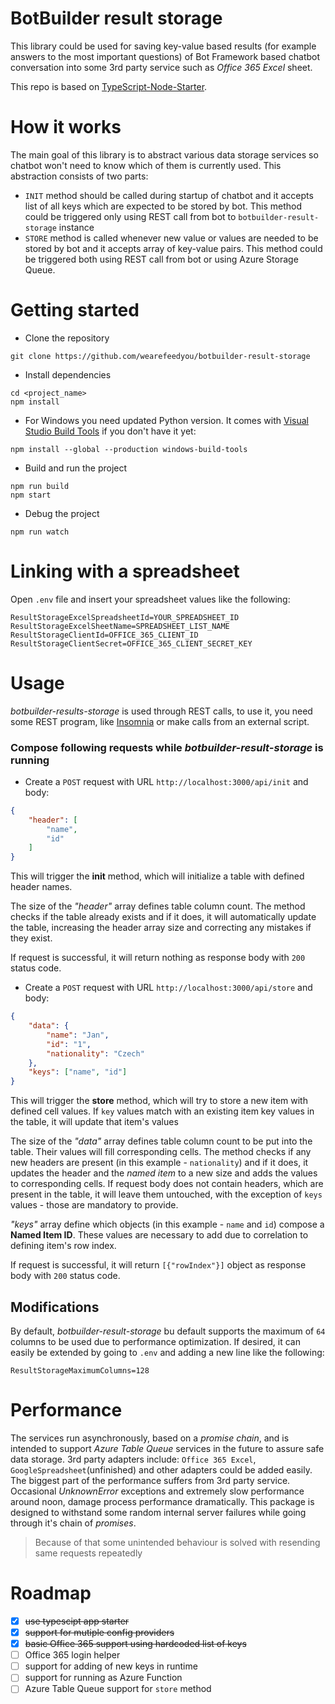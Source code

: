 # BotBuilder result storage

This library could be used for saving key-value based results (for example answers to the most important questions) of Bot Framework based chatbot conversation into some 3rd party service such as *Office 365 Excel* sheet.

This repo is based on [TypeScript-Node-Starter](https://github.com/Microsoft/TypeScript-Node-Starter).

# How it works

The main goal of this library is to abstract various data storage services so chatbot won't need to know which of them is currently used. This abstraction consists of two parts:

- `INIT` method should be called during startup of chatbot and it accepts list of all keys which are expected to be stored by bot. This method could be triggered only using REST call from bot to `botbuilder-result-storage` instance
- `STORE` method is called whenever new value or values are needed to be stored by bot and it accepts array of key-value pairs. This method could be triggered both using REST call from bot or using Azure Storage Queue.

# Getting started

- Clone the repository

```
git clone https://github.com/wearefeedyou/botbuilder-result-storage
```

- Install dependencies

```
cd <project_name>
npm install
```

- For Windows you need updated Python version. It comes with [Visual Studio Build Tools](https://www.npmjs.com/package/windows-build-tools) if you don't have it yet:

```
npm install --global --production windows-build-tools
```

- Build and run the project

```
npm run build
npm start
```

- Debug the project

```
npm run watch
```

# Linking with a spreadsheet

Open `.env` file and insert your spreadsheet values like the following:

```
ResultStorageExcelSpreadsheetId=YOUR_SPREADSHEET_ID
ResultStorageExcelSheetName=SPREADSHEET_LIST_NAME
ResultStorageClientId=OFFICE_365_CLIENT_ID
ResultStorageClientSecret=OFFICE_365_CLIENT_SECRET_KEY
```

# Usage

*botbuilder-results-storage* is used through REST calls, to use it, you need some REST program, like [Insomnia](https://insomnia.rest/) or make calls from an external script.

### Compose following requests while *botbuilder-result-storage* is running

- Create a `POST` request with URL `http://localhost:3000/api/init` and body:

```JSON
{
	"header": [
		"name",
		"id"
	]
}
```

This will trigger the **init** method, which will initialize a table with defined header names. 

The size of the *"header"* array defines table column count. The method checks if the table already exists and if it does, it will automatically update the table, increasing the header array size and correcting any mistakes if they exist.

If request is successful, it will return nothing as response body with `200` status code.

- Create a `POST` request with URL `http://localhost:3000/api/store` and body:

```JSON
{
	"data": {
		"name": "Jan",
		"id": "1",
		"nationality": "Czech"
	},
	"keys": ["name", "id"]
}
```

This will trigger the **store** method, which will try to store a new item with defined cell values. If `key` values match with an existing item key values in the table, it will update that item's values

The size of the *"data"* array defines table column count to be put into the table. Their values will fill corresponding cells. The method checks if any new headers are present (in this example - `nationality`) and if it does, it updates the header and the *named item* to a new size and adds the values to corresponding cells. If request body does not contain headers, which are present in the table, it will leave them untouched, with the exception of `keys` values - those are mandatory to provide.

*"keys"* array define which objects (in this example - `name` and `id`) compose a **Named Item ID**. These values are necessary to add due to correlation to defining item's row index.

If request is successful, it will return `[{"rowIndex"}]` object as response body with `200` status code.

## Modifications

By default, *botbuilder-result-storage* bu default supports the maximum of `64` columns to be used due to performance optimization. If desired, it can easily be extended by going to `.env` and adding a new line like the following:

```
ResultStorageMaximumColumns=128
```

# Performance

The services run asynchronously, based on a *promise chain*, and is intended to support *Azure Table Queue* services in the future to assure safe data storage. 3rd party adapters include: `Office 365 Excel`, `GoogleSpreadsheet`(unfinished) and other adapters could be added easily.
The biggest part of the performance suffers from 3rd party service. Occasional *UnknownError* exceptions and extremely slow performance around noon, damage process performance dramatically. This package is designed to withstand some random internal server failures while going through it's chain of *promises*.

>Because of that some unintended behaviour is solved with resending same requests repeatedly

# Roadmap

- [x] ~~use typescipt app starter~~
- [x] ~~support for mutiple config providers~~
- [x] ~~basic Office 365 support using hardcoded list of keys~~
- [ ] Office 365 login helper
- [ ] support for adding of new keys in runtime
- [ ] support for running as Azure Function
- [ ] Azure Table Queue support for `store` method
